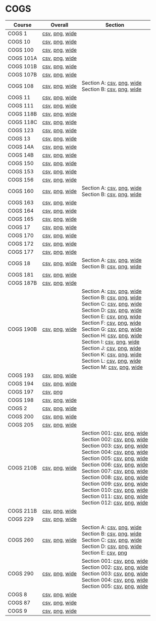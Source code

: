 # COGS

| Course | Overall | Section |
| ------ | ------- | ------- |
| COGS 1 | [csv](https://github.com/UCSD-Historical-Enrollment-Data/2024Winter/blob/main/overall/COGS%201.csv), [png](https://raw.githubusercontent.com/UCSD-Historical-Enrollment-Data/2024Winter/main/plot_overall/COGS%201.png), [wide](https://raw.githubusercontent.com/UCSD-Historical-Enrollment-Data/2024Winter/main/plot_overall_wide/COGS%201.png) |  |
| COGS 10 | [csv](https://github.com/UCSD-Historical-Enrollment-Data/2024Winter/blob/main/overall/COGS%2010.csv), [png](https://raw.githubusercontent.com/UCSD-Historical-Enrollment-Data/2024Winter/main/plot_overall/COGS%2010.png), [wide](https://raw.githubusercontent.com/UCSD-Historical-Enrollment-Data/2024Winter/main/plot_overall_wide/COGS%2010.png) |  |
| COGS 100 | [csv](https://github.com/UCSD-Historical-Enrollment-Data/2024Winter/blob/main/overall/COGS%20100.csv), [png](https://raw.githubusercontent.com/UCSD-Historical-Enrollment-Data/2024Winter/main/plot_overall/COGS%20100.png), [wide](https://raw.githubusercontent.com/UCSD-Historical-Enrollment-Data/2024Winter/main/plot_overall_wide/COGS%20100.png) |  |
| COGS 101A | [csv](https://github.com/UCSD-Historical-Enrollment-Data/2024Winter/blob/main/overall/COGS%20101A.csv), [png](https://raw.githubusercontent.com/UCSD-Historical-Enrollment-Data/2024Winter/main/plot_overall/COGS%20101A.png), [wide](https://raw.githubusercontent.com/UCSD-Historical-Enrollment-Data/2024Winter/main/plot_overall_wide/COGS%20101A.png) |  |
| COGS 101B | [csv](https://github.com/UCSD-Historical-Enrollment-Data/2024Winter/blob/main/overall/COGS%20101B.csv), [png](https://raw.githubusercontent.com/UCSD-Historical-Enrollment-Data/2024Winter/main/plot_overall/COGS%20101B.png), [wide](https://raw.githubusercontent.com/UCSD-Historical-Enrollment-Data/2024Winter/main/plot_overall_wide/COGS%20101B.png) |  |
| COGS 107B | [csv](https://github.com/UCSD-Historical-Enrollment-Data/2024Winter/blob/main/overall/COGS%20107B.csv), [png](https://raw.githubusercontent.com/UCSD-Historical-Enrollment-Data/2024Winter/main/plot_overall/COGS%20107B.png), [wide](https://raw.githubusercontent.com/UCSD-Historical-Enrollment-Data/2024Winter/main/plot_overall_wide/COGS%20107B.png) |  |
| COGS 108 | [csv](https://github.com/UCSD-Historical-Enrollment-Data/2024Winter/blob/main/overall/COGS%20108.csv), [png](https://raw.githubusercontent.com/UCSD-Historical-Enrollment-Data/2024Winter/main/plot_overall/COGS%20108.png), [wide](https://raw.githubusercontent.com/UCSD-Historical-Enrollment-Data/2024Winter/main/plot_overall_wide/COGS%20108.png) | Section A: [csv](https://github.com/UCSD-Historical-Enrollment-Data/2024Winter/blob/main/section/COGS%20108_A.csv), [png](https://raw.githubusercontent.com/UCSD-Historical-Enrollment-Data/2024Winter/main/plot_section/COGS%20108_A.png), [wide](https://raw.githubusercontent.com/UCSD-Historical-Enrollment-Data/2024Winter/main/plot_section_wide/COGS%20108_A.png)<br>Section B: [csv](https://github.com/UCSD-Historical-Enrollment-Data/2024Winter/blob/main/section/COGS%20108_B.csv), [png](https://raw.githubusercontent.com/UCSD-Historical-Enrollment-Data/2024Winter/main/plot_section/COGS%20108_B.png), [wide](https://raw.githubusercontent.com/UCSD-Historical-Enrollment-Data/2024Winter/main/plot_section_wide/COGS%20108_B.png) |
| COGS 11 | [csv](https://github.com/UCSD-Historical-Enrollment-Data/2024Winter/blob/main/overall/COGS%2011.csv), [png](https://raw.githubusercontent.com/UCSD-Historical-Enrollment-Data/2024Winter/main/plot_overall/COGS%2011.png), [wide](https://raw.githubusercontent.com/UCSD-Historical-Enrollment-Data/2024Winter/main/plot_overall_wide/COGS%2011.png) |  |
| COGS 111 | [csv](https://github.com/UCSD-Historical-Enrollment-Data/2024Winter/blob/main/overall/COGS%20111.csv), [png](https://raw.githubusercontent.com/UCSD-Historical-Enrollment-Data/2024Winter/main/plot_overall/COGS%20111.png), [wide](https://raw.githubusercontent.com/UCSD-Historical-Enrollment-Data/2024Winter/main/plot_overall_wide/COGS%20111.png) |  |
| COGS 118B | [csv](https://github.com/UCSD-Historical-Enrollment-Data/2024Winter/blob/main/overall/COGS%20118B.csv), [png](https://raw.githubusercontent.com/UCSD-Historical-Enrollment-Data/2024Winter/main/plot_overall/COGS%20118B.png), [wide](https://raw.githubusercontent.com/UCSD-Historical-Enrollment-Data/2024Winter/main/plot_overall_wide/COGS%20118B.png) |  |
| COGS 118C | [csv](https://github.com/UCSD-Historical-Enrollment-Data/2024Winter/blob/main/overall/COGS%20118C.csv), [png](https://raw.githubusercontent.com/UCSD-Historical-Enrollment-Data/2024Winter/main/plot_overall/COGS%20118C.png), [wide](https://raw.githubusercontent.com/UCSD-Historical-Enrollment-Data/2024Winter/main/plot_overall_wide/COGS%20118C.png) |  |
| COGS 123 | [csv](https://github.com/UCSD-Historical-Enrollment-Data/2024Winter/blob/main/overall/COGS%20123.csv), [png](https://raw.githubusercontent.com/UCSD-Historical-Enrollment-Data/2024Winter/main/plot_overall/COGS%20123.png), [wide](https://raw.githubusercontent.com/UCSD-Historical-Enrollment-Data/2024Winter/main/plot_overall_wide/COGS%20123.png) |  |
| COGS 13 | [csv](https://github.com/UCSD-Historical-Enrollment-Data/2024Winter/blob/main/overall/COGS%2013.csv), [png](https://raw.githubusercontent.com/UCSD-Historical-Enrollment-Data/2024Winter/main/plot_overall/COGS%2013.png), [wide](https://raw.githubusercontent.com/UCSD-Historical-Enrollment-Data/2024Winter/main/plot_overall_wide/COGS%2013.png) |  |
| COGS 14A | [csv](https://github.com/UCSD-Historical-Enrollment-Data/2024Winter/blob/main/overall/COGS%2014A.csv), [png](https://raw.githubusercontent.com/UCSD-Historical-Enrollment-Data/2024Winter/main/plot_overall/COGS%2014A.png), [wide](https://raw.githubusercontent.com/UCSD-Historical-Enrollment-Data/2024Winter/main/plot_overall_wide/COGS%2014A.png) |  |
| COGS 14B | [csv](https://github.com/UCSD-Historical-Enrollment-Data/2024Winter/blob/main/overall/COGS%2014B.csv), [png](https://raw.githubusercontent.com/UCSD-Historical-Enrollment-Data/2024Winter/main/plot_overall/COGS%2014B.png), [wide](https://raw.githubusercontent.com/UCSD-Historical-Enrollment-Data/2024Winter/main/plot_overall_wide/COGS%2014B.png) |  |
| COGS 150 | [csv](https://github.com/UCSD-Historical-Enrollment-Data/2024Winter/blob/main/overall/COGS%20150.csv), [png](https://raw.githubusercontent.com/UCSD-Historical-Enrollment-Data/2024Winter/main/plot_overall/COGS%20150.png), [wide](https://raw.githubusercontent.com/UCSD-Historical-Enrollment-Data/2024Winter/main/plot_overall_wide/COGS%20150.png) |  |
| COGS 153 | [csv](https://github.com/UCSD-Historical-Enrollment-Data/2024Winter/blob/main/overall/COGS%20153.csv), [png](https://raw.githubusercontent.com/UCSD-Historical-Enrollment-Data/2024Winter/main/plot_overall/COGS%20153.png), [wide](https://raw.githubusercontent.com/UCSD-Historical-Enrollment-Data/2024Winter/main/plot_overall_wide/COGS%20153.png) |  |
| COGS 156 | [csv](https://github.com/UCSD-Historical-Enrollment-Data/2024Winter/blob/main/overall/COGS%20156.csv), [png](https://raw.githubusercontent.com/UCSD-Historical-Enrollment-Data/2024Winter/main/plot_overall/COGS%20156.png), [wide](https://raw.githubusercontent.com/UCSD-Historical-Enrollment-Data/2024Winter/main/plot_overall_wide/COGS%20156.png) |  |
| COGS 160 | [csv](https://github.com/UCSD-Historical-Enrollment-Data/2024Winter/blob/main/overall/COGS%20160.csv), [png](https://raw.githubusercontent.com/UCSD-Historical-Enrollment-Data/2024Winter/main/plot_overall/COGS%20160.png), [wide](https://raw.githubusercontent.com/UCSD-Historical-Enrollment-Data/2024Winter/main/plot_overall_wide/COGS%20160.png) | Section A: [csv](https://github.com/UCSD-Historical-Enrollment-Data/2024Winter/blob/main/section/COGS%20160_A.csv), [png](https://raw.githubusercontent.com/UCSD-Historical-Enrollment-Data/2024Winter/main/plot_section/COGS%20160_A.png), [wide](https://raw.githubusercontent.com/UCSD-Historical-Enrollment-Data/2024Winter/main/plot_section_wide/COGS%20160_A.png)<br>Section B: [csv](https://github.com/UCSD-Historical-Enrollment-Data/2024Winter/blob/main/section/COGS%20160_B.csv), [png](https://raw.githubusercontent.com/UCSD-Historical-Enrollment-Data/2024Winter/main/plot_section/COGS%20160_B.png), [wide](https://raw.githubusercontent.com/UCSD-Historical-Enrollment-Data/2024Winter/main/plot_section_wide/COGS%20160_B.png) |
| COGS 163 | [csv](https://github.com/UCSD-Historical-Enrollment-Data/2024Winter/blob/main/overall/COGS%20163.csv), [png](https://raw.githubusercontent.com/UCSD-Historical-Enrollment-Data/2024Winter/main/plot_overall/COGS%20163.png), [wide](https://raw.githubusercontent.com/UCSD-Historical-Enrollment-Data/2024Winter/main/plot_overall_wide/COGS%20163.png) |  |
| COGS 164 | [csv](https://github.com/UCSD-Historical-Enrollment-Data/2024Winter/blob/main/overall/COGS%20164.csv), [png](https://raw.githubusercontent.com/UCSD-Historical-Enrollment-Data/2024Winter/main/plot_overall/COGS%20164.png), [wide](https://raw.githubusercontent.com/UCSD-Historical-Enrollment-Data/2024Winter/main/plot_overall_wide/COGS%20164.png) |  |
| COGS 165 | [csv](https://github.com/UCSD-Historical-Enrollment-Data/2024Winter/blob/main/overall/COGS%20165.csv), [png](https://raw.githubusercontent.com/UCSD-Historical-Enrollment-Data/2024Winter/main/plot_overall/COGS%20165.png), [wide](https://raw.githubusercontent.com/UCSD-Historical-Enrollment-Data/2024Winter/main/plot_overall_wide/COGS%20165.png) |  |
| COGS 17 | [csv](https://github.com/UCSD-Historical-Enrollment-Data/2024Winter/blob/main/overall/COGS%2017.csv), [png](https://raw.githubusercontent.com/UCSD-Historical-Enrollment-Data/2024Winter/main/plot_overall/COGS%2017.png), [wide](https://raw.githubusercontent.com/UCSD-Historical-Enrollment-Data/2024Winter/main/plot_overall_wide/COGS%2017.png) |  |
| COGS 170 | [csv](https://github.com/UCSD-Historical-Enrollment-Data/2024Winter/blob/main/overall/COGS%20170.csv), [png](https://raw.githubusercontent.com/UCSD-Historical-Enrollment-Data/2024Winter/main/plot_overall/COGS%20170.png), [wide](https://raw.githubusercontent.com/UCSD-Historical-Enrollment-Data/2024Winter/main/plot_overall_wide/COGS%20170.png) |  |
| COGS 172 | [csv](https://github.com/UCSD-Historical-Enrollment-Data/2024Winter/blob/main/overall/COGS%20172.csv), [png](https://raw.githubusercontent.com/UCSD-Historical-Enrollment-Data/2024Winter/main/plot_overall/COGS%20172.png), [wide](https://raw.githubusercontent.com/UCSD-Historical-Enrollment-Data/2024Winter/main/plot_overall_wide/COGS%20172.png) |  |
| COGS 177 | [csv](https://github.com/UCSD-Historical-Enrollment-Data/2024Winter/blob/main/overall/COGS%20177.csv), [png](https://raw.githubusercontent.com/UCSD-Historical-Enrollment-Data/2024Winter/main/plot_overall/COGS%20177.png), [wide](https://raw.githubusercontent.com/UCSD-Historical-Enrollment-Data/2024Winter/main/plot_overall_wide/COGS%20177.png) |  |
| COGS 18 | [csv](https://github.com/UCSD-Historical-Enrollment-Data/2024Winter/blob/main/overall/COGS%2018.csv), [png](https://raw.githubusercontent.com/UCSD-Historical-Enrollment-Data/2024Winter/main/plot_overall/COGS%2018.png), [wide](https://raw.githubusercontent.com/UCSD-Historical-Enrollment-Data/2024Winter/main/plot_overall_wide/COGS%2018.png) | Section A: [csv](https://github.com/UCSD-Historical-Enrollment-Data/2024Winter/blob/main/section/COGS%2018_A.csv), [png](https://raw.githubusercontent.com/UCSD-Historical-Enrollment-Data/2024Winter/main/plot_section/COGS%2018_A.png), [wide](https://raw.githubusercontent.com/UCSD-Historical-Enrollment-Data/2024Winter/main/plot_section_wide/COGS%2018_A.png)<br>Section B: [csv](https://github.com/UCSD-Historical-Enrollment-Data/2024Winter/blob/main/section/COGS%2018_B.csv), [png](https://raw.githubusercontent.com/UCSD-Historical-Enrollment-Data/2024Winter/main/plot_section/COGS%2018_B.png), [wide](https://raw.githubusercontent.com/UCSD-Historical-Enrollment-Data/2024Winter/main/plot_section_wide/COGS%2018_B.png) |
| COGS 181 | [csv](https://github.com/UCSD-Historical-Enrollment-Data/2024Winter/blob/main/overall/COGS%20181.csv), [png](https://raw.githubusercontent.com/UCSD-Historical-Enrollment-Data/2024Winter/main/plot_overall/COGS%20181.png), [wide](https://raw.githubusercontent.com/UCSD-Historical-Enrollment-Data/2024Winter/main/plot_overall_wide/COGS%20181.png) |  |
| COGS 187B | [csv](https://github.com/UCSD-Historical-Enrollment-Data/2024Winter/blob/main/overall/COGS%20187B.csv), [png](https://raw.githubusercontent.com/UCSD-Historical-Enrollment-Data/2024Winter/main/plot_overall/COGS%20187B.png), [wide](https://raw.githubusercontent.com/UCSD-Historical-Enrollment-Data/2024Winter/main/plot_overall_wide/COGS%20187B.png) |  |
| COGS 190B | [csv](https://github.com/UCSD-Historical-Enrollment-Data/2024Winter/blob/main/overall/COGS%20190B.csv), [png](https://raw.githubusercontent.com/UCSD-Historical-Enrollment-Data/2024Winter/main/plot_overall/COGS%20190B.png), [wide](https://raw.githubusercontent.com/UCSD-Historical-Enrollment-Data/2024Winter/main/plot_overall_wide/COGS%20190B.png) | Section A: [csv](https://github.com/UCSD-Historical-Enrollment-Data/2024Winter/blob/main/section/COGS%20190B_A.csv), [png](https://raw.githubusercontent.com/UCSD-Historical-Enrollment-Data/2024Winter/main/plot_section/COGS%20190B_A.png), [wide](https://raw.githubusercontent.com/UCSD-Historical-Enrollment-Data/2024Winter/main/plot_section_wide/COGS%20190B_A.png)<br>Section B: [csv](https://github.com/UCSD-Historical-Enrollment-Data/2024Winter/blob/main/section/COGS%20190B_B.csv), [png](https://raw.githubusercontent.com/UCSD-Historical-Enrollment-Data/2024Winter/main/plot_section/COGS%20190B_B.png), [wide](https://raw.githubusercontent.com/UCSD-Historical-Enrollment-Data/2024Winter/main/plot_section_wide/COGS%20190B_B.png)<br>Section C: [csv](https://github.com/UCSD-Historical-Enrollment-Data/2024Winter/blob/main/section/COGS%20190B_C.csv), [png](https://raw.githubusercontent.com/UCSD-Historical-Enrollment-Data/2024Winter/main/plot_section/COGS%20190B_C.png), [wide](https://raw.githubusercontent.com/UCSD-Historical-Enrollment-Data/2024Winter/main/plot_section_wide/COGS%20190B_C.png)<br>Section D: [csv](https://github.com/UCSD-Historical-Enrollment-Data/2024Winter/blob/main/section/COGS%20190B_D.csv), [png](https://raw.githubusercontent.com/UCSD-Historical-Enrollment-Data/2024Winter/main/plot_section/COGS%20190B_D.png), [wide](https://raw.githubusercontent.com/UCSD-Historical-Enrollment-Data/2024Winter/main/plot_section_wide/COGS%20190B_D.png)<br>Section E: [csv](https://github.com/UCSD-Historical-Enrollment-Data/2024Winter/blob/main/section/COGS%20190B_E.csv), [png](https://raw.githubusercontent.com/UCSD-Historical-Enrollment-Data/2024Winter/main/plot_section/COGS%20190B_E.png), [wide](https://raw.githubusercontent.com/UCSD-Historical-Enrollment-Data/2024Winter/main/plot_section_wide/COGS%20190B_E.png)<br>Section F: [csv](https://github.com/UCSD-Historical-Enrollment-Data/2024Winter/blob/main/section/COGS%20190B_F.csv), [png](https://raw.githubusercontent.com/UCSD-Historical-Enrollment-Data/2024Winter/main/plot_section/COGS%20190B_F.png), [wide](https://raw.githubusercontent.com/UCSD-Historical-Enrollment-Data/2024Winter/main/plot_section_wide/COGS%20190B_F.png)<br>Section G: [csv](https://github.com/UCSD-Historical-Enrollment-Data/2024Winter/blob/main/section/COGS%20190B_G.csv), [png](https://raw.githubusercontent.com/UCSD-Historical-Enrollment-Data/2024Winter/main/plot_section/COGS%20190B_G.png), [wide](https://raw.githubusercontent.com/UCSD-Historical-Enrollment-Data/2024Winter/main/plot_section_wide/COGS%20190B_G.png)<br>Section H: [csv](https://github.com/UCSD-Historical-Enrollment-Data/2024Winter/blob/main/section/COGS%20190B_H.csv), [png](https://raw.githubusercontent.com/UCSD-Historical-Enrollment-Data/2024Winter/main/plot_section/COGS%20190B_H.png), [wide](https://raw.githubusercontent.com/UCSD-Historical-Enrollment-Data/2024Winter/main/plot_section_wide/COGS%20190B_H.png)<br>Section I: [csv](https://github.com/UCSD-Historical-Enrollment-Data/2024Winter/blob/main/section/COGS%20190B_I.csv), [png](https://raw.githubusercontent.com/UCSD-Historical-Enrollment-Data/2024Winter/main/plot_section/COGS%20190B_I.png), [wide](https://raw.githubusercontent.com/UCSD-Historical-Enrollment-Data/2024Winter/main/plot_section_wide/COGS%20190B_I.png)<br>Section J: [csv](https://github.com/UCSD-Historical-Enrollment-Data/2024Winter/blob/main/section/COGS%20190B_J.csv), [png](https://raw.githubusercontent.com/UCSD-Historical-Enrollment-Data/2024Winter/main/plot_section/COGS%20190B_J.png), [wide](https://raw.githubusercontent.com/UCSD-Historical-Enrollment-Data/2024Winter/main/plot_section_wide/COGS%20190B_J.png)<br>Section K: [csv](https://github.com/UCSD-Historical-Enrollment-Data/2024Winter/blob/main/section/COGS%20190B_K.csv), [png](https://raw.githubusercontent.com/UCSD-Historical-Enrollment-Data/2024Winter/main/plot_section/COGS%20190B_K.png), [wide](https://raw.githubusercontent.com/UCSD-Historical-Enrollment-Data/2024Winter/main/plot_section_wide/COGS%20190B_K.png)<br>Section L: [csv](https://github.com/UCSD-Historical-Enrollment-Data/2024Winter/blob/main/section/COGS%20190B_L.csv), [png](https://raw.githubusercontent.com/UCSD-Historical-Enrollment-Data/2024Winter/main/plot_section/COGS%20190B_L.png), [wide](https://raw.githubusercontent.com/UCSD-Historical-Enrollment-Data/2024Winter/main/plot_section_wide/COGS%20190B_L.png)<br>Section M: [csv](https://github.com/UCSD-Historical-Enrollment-Data/2024Winter/blob/main/section/COGS%20190B_M.csv), [png](https://raw.githubusercontent.com/UCSD-Historical-Enrollment-Data/2024Winter/main/plot_section/COGS%20190B_M.png), [wide](https://raw.githubusercontent.com/UCSD-Historical-Enrollment-Data/2024Winter/main/plot_section_wide/COGS%20190B_M.png) |
| COGS 193 | [csv](https://github.com/UCSD-Historical-Enrollment-Data/2024Winter/blob/main/overall/COGS%20193.csv), [png](https://raw.githubusercontent.com/UCSD-Historical-Enrollment-Data/2024Winter/main/plot_overall/COGS%20193.png), [wide](https://raw.githubusercontent.com/UCSD-Historical-Enrollment-Data/2024Winter/main/plot_overall_wide/COGS%20193.png) |  |
| COGS 194 | [csv](https://github.com/UCSD-Historical-Enrollment-Data/2024Winter/blob/main/overall/COGS%20194.csv), [png](https://raw.githubusercontent.com/UCSD-Historical-Enrollment-Data/2024Winter/main/plot_overall/COGS%20194.png), [wide](https://raw.githubusercontent.com/UCSD-Historical-Enrollment-Data/2024Winter/main/plot_overall_wide/COGS%20194.png) |  |
| COGS 197 | [csv](https://github.com/UCSD-Historical-Enrollment-Data/2024Winter/blob/main/overall/COGS%20197.csv), [png](https://raw.githubusercontent.com/UCSD-Historical-Enrollment-Data/2024Winter/main/plot_overall/COGS%20197.png) |  |
| COGS 198 | [csv](https://github.com/UCSD-Historical-Enrollment-Data/2024Winter/blob/main/overall/COGS%20198.csv), [png](https://raw.githubusercontent.com/UCSD-Historical-Enrollment-Data/2024Winter/main/plot_overall/COGS%20198.png), [wide](https://raw.githubusercontent.com/UCSD-Historical-Enrollment-Data/2024Winter/main/plot_overall_wide/COGS%20198.png) |  |
| COGS 2 | [csv](https://github.com/UCSD-Historical-Enrollment-Data/2024Winter/blob/main/overall/COGS%202.csv), [png](https://raw.githubusercontent.com/UCSD-Historical-Enrollment-Data/2024Winter/main/plot_overall/COGS%202.png), [wide](https://raw.githubusercontent.com/UCSD-Historical-Enrollment-Data/2024Winter/main/plot_overall_wide/COGS%202.png) |  |
| COGS 200 | [csv](https://github.com/UCSD-Historical-Enrollment-Data/2024Winter/blob/main/overall/COGS%20200.csv), [png](https://raw.githubusercontent.com/UCSD-Historical-Enrollment-Data/2024Winter/main/plot_overall/COGS%20200.png), [wide](https://raw.githubusercontent.com/UCSD-Historical-Enrollment-Data/2024Winter/main/plot_overall_wide/COGS%20200.png) |  |
| COGS 205 | [csv](https://github.com/UCSD-Historical-Enrollment-Data/2024Winter/blob/main/overall/COGS%20205.csv), [png](https://raw.githubusercontent.com/UCSD-Historical-Enrollment-Data/2024Winter/main/plot_overall/COGS%20205.png), [wide](https://raw.githubusercontent.com/UCSD-Historical-Enrollment-Data/2024Winter/main/plot_overall_wide/COGS%20205.png) |  |
| COGS 210B | [csv](https://github.com/UCSD-Historical-Enrollment-Data/2024Winter/blob/main/overall/COGS%20210B.csv), [png](https://raw.githubusercontent.com/UCSD-Historical-Enrollment-Data/2024Winter/main/plot_overall/COGS%20210B.png), [wide](https://raw.githubusercontent.com/UCSD-Historical-Enrollment-Data/2024Winter/main/plot_overall_wide/COGS%20210B.png) | Section 001: [csv](https://github.com/UCSD-Historical-Enrollment-Data/2024Winter/blob/main/section/COGS%20210B_001.csv), [png](https://raw.githubusercontent.com/UCSD-Historical-Enrollment-Data/2024Winter/main/plot_section/COGS%20210B_001.png), [wide](https://raw.githubusercontent.com/UCSD-Historical-Enrollment-Data/2024Winter/main/plot_section_wide/COGS%20210B_001.png)<br>Section 002: [csv](https://github.com/UCSD-Historical-Enrollment-Data/2024Winter/blob/main/section/COGS%20210B_002.csv), [png](https://raw.githubusercontent.com/UCSD-Historical-Enrollment-Data/2024Winter/main/plot_section/COGS%20210B_002.png), [wide](https://raw.githubusercontent.com/UCSD-Historical-Enrollment-Data/2024Winter/main/plot_section_wide/COGS%20210B_002.png)<br>Section 003: [csv](https://github.com/UCSD-Historical-Enrollment-Data/2024Winter/blob/main/section/COGS%20210B_003.csv), [png](https://raw.githubusercontent.com/UCSD-Historical-Enrollment-Data/2024Winter/main/plot_section/COGS%20210B_003.png), [wide](https://raw.githubusercontent.com/UCSD-Historical-Enrollment-Data/2024Winter/main/plot_section_wide/COGS%20210B_003.png)<br>Section 004: [csv](https://github.com/UCSD-Historical-Enrollment-Data/2024Winter/blob/main/section/COGS%20210B_004.csv), [png](https://raw.githubusercontent.com/UCSD-Historical-Enrollment-Data/2024Winter/main/plot_section/COGS%20210B_004.png), [wide](https://raw.githubusercontent.com/UCSD-Historical-Enrollment-Data/2024Winter/main/plot_section_wide/COGS%20210B_004.png)<br>Section 005: [csv](https://github.com/UCSD-Historical-Enrollment-Data/2024Winter/blob/main/section/COGS%20210B_005.csv), [png](https://raw.githubusercontent.com/UCSD-Historical-Enrollment-Data/2024Winter/main/plot_section/COGS%20210B_005.png), [wide](https://raw.githubusercontent.com/UCSD-Historical-Enrollment-Data/2024Winter/main/plot_section_wide/COGS%20210B_005.png)<br>Section 006: [csv](https://github.com/UCSD-Historical-Enrollment-Data/2024Winter/blob/main/section/COGS%20210B_006.csv), [png](https://raw.githubusercontent.com/UCSD-Historical-Enrollment-Data/2024Winter/main/plot_section/COGS%20210B_006.png), [wide](https://raw.githubusercontent.com/UCSD-Historical-Enrollment-Data/2024Winter/main/plot_section_wide/COGS%20210B_006.png)<br>Section 007: [csv](https://github.com/UCSD-Historical-Enrollment-Data/2024Winter/blob/main/section/COGS%20210B_007.csv), [png](https://raw.githubusercontent.com/UCSD-Historical-Enrollment-Data/2024Winter/main/plot_section/COGS%20210B_007.png), [wide](https://raw.githubusercontent.com/UCSD-Historical-Enrollment-Data/2024Winter/main/plot_section_wide/COGS%20210B_007.png)<br>Section 008: [csv](https://github.com/UCSD-Historical-Enrollment-Data/2024Winter/blob/main/section/COGS%20210B_008.csv), [png](https://raw.githubusercontent.com/UCSD-Historical-Enrollment-Data/2024Winter/main/plot_section/COGS%20210B_008.png), [wide](https://raw.githubusercontent.com/UCSD-Historical-Enrollment-Data/2024Winter/main/plot_section_wide/COGS%20210B_008.png)<br>Section 009: [csv](https://github.com/UCSD-Historical-Enrollment-Data/2024Winter/blob/main/section/COGS%20210B_009.csv), [png](https://raw.githubusercontent.com/UCSD-Historical-Enrollment-Data/2024Winter/main/plot_section/COGS%20210B_009.png), [wide](https://raw.githubusercontent.com/UCSD-Historical-Enrollment-Data/2024Winter/main/plot_section_wide/COGS%20210B_009.png)<br>Section 010: [csv](https://github.com/UCSD-Historical-Enrollment-Data/2024Winter/blob/main/section/COGS%20210B_010.csv), [png](https://raw.githubusercontent.com/UCSD-Historical-Enrollment-Data/2024Winter/main/plot_section/COGS%20210B_010.png), [wide](https://raw.githubusercontent.com/UCSD-Historical-Enrollment-Data/2024Winter/main/plot_section_wide/COGS%20210B_010.png)<br>Section 011: [csv](https://github.com/UCSD-Historical-Enrollment-Data/2024Winter/blob/main/section/COGS%20210B_011.csv), [png](https://raw.githubusercontent.com/UCSD-Historical-Enrollment-Data/2024Winter/main/plot_section/COGS%20210B_011.png), [wide](https://raw.githubusercontent.com/UCSD-Historical-Enrollment-Data/2024Winter/main/plot_section_wide/COGS%20210B_011.png)<br>Section 012: [csv](https://github.com/UCSD-Historical-Enrollment-Data/2024Winter/blob/main/section/COGS%20210B_012.csv), [png](https://raw.githubusercontent.com/UCSD-Historical-Enrollment-Data/2024Winter/main/plot_section/COGS%20210B_012.png), [wide](https://raw.githubusercontent.com/UCSD-Historical-Enrollment-Data/2024Winter/main/plot_section_wide/COGS%20210B_012.png) |
| COGS 211B | [csv](https://github.com/UCSD-Historical-Enrollment-Data/2024Winter/blob/main/overall/COGS%20211B.csv), [png](https://raw.githubusercontent.com/UCSD-Historical-Enrollment-Data/2024Winter/main/plot_overall/COGS%20211B.png), [wide](https://raw.githubusercontent.com/UCSD-Historical-Enrollment-Data/2024Winter/main/plot_overall_wide/COGS%20211B.png) |  |
| COGS 229 | [csv](https://github.com/UCSD-Historical-Enrollment-Data/2024Winter/blob/main/overall/COGS%20229.csv), [png](https://raw.githubusercontent.com/UCSD-Historical-Enrollment-Data/2024Winter/main/plot_overall/COGS%20229.png), [wide](https://raw.githubusercontent.com/UCSD-Historical-Enrollment-Data/2024Winter/main/plot_overall_wide/COGS%20229.png) |  |
| COGS 260 | [csv](https://github.com/UCSD-Historical-Enrollment-Data/2024Winter/blob/main/overall/COGS%20260.csv), [png](https://raw.githubusercontent.com/UCSD-Historical-Enrollment-Data/2024Winter/main/plot_overall/COGS%20260.png), [wide](https://raw.githubusercontent.com/UCSD-Historical-Enrollment-Data/2024Winter/main/plot_overall_wide/COGS%20260.png) | Section A: [csv](https://github.com/UCSD-Historical-Enrollment-Data/2024Winter/blob/main/section/COGS%20260_A.csv), [png](https://raw.githubusercontent.com/UCSD-Historical-Enrollment-Data/2024Winter/main/plot_section/COGS%20260_A.png), [wide](https://raw.githubusercontent.com/UCSD-Historical-Enrollment-Data/2024Winter/main/plot_section_wide/COGS%20260_A.png)<br>Section B: [csv](https://github.com/UCSD-Historical-Enrollment-Data/2024Winter/blob/main/section/COGS%20260_B.csv), [png](https://raw.githubusercontent.com/UCSD-Historical-Enrollment-Data/2024Winter/main/plot_section/COGS%20260_B.png), [wide](https://raw.githubusercontent.com/UCSD-Historical-Enrollment-Data/2024Winter/main/plot_section_wide/COGS%20260_B.png)<br>Section C: [csv](https://github.com/UCSD-Historical-Enrollment-Data/2024Winter/blob/main/section/COGS%20260_C.csv), [png](https://raw.githubusercontent.com/UCSD-Historical-Enrollment-Data/2024Winter/main/plot_section/COGS%20260_C.png), [wide](https://raw.githubusercontent.com/UCSD-Historical-Enrollment-Data/2024Winter/main/plot_section_wide/COGS%20260_C.png)<br>Section D: [csv](https://github.com/UCSD-Historical-Enrollment-Data/2024Winter/blob/main/section/COGS%20260_D.csv), [png](https://raw.githubusercontent.com/UCSD-Historical-Enrollment-Data/2024Winter/main/plot_section/COGS%20260_D.png), [wide](https://raw.githubusercontent.com/UCSD-Historical-Enrollment-Data/2024Winter/main/plot_section_wide/COGS%20260_D.png)<br>Section E: [csv](https://github.com/UCSD-Historical-Enrollment-Data/2024Winter/blob/main/section/COGS%20260_E.csv), [png](https://raw.githubusercontent.com/UCSD-Historical-Enrollment-Data/2024Winter/main/plot_section/COGS%20260_E.png) |
| COGS 290 | [csv](https://github.com/UCSD-Historical-Enrollment-Data/2024Winter/blob/main/overall/COGS%20290.csv), [png](https://raw.githubusercontent.com/UCSD-Historical-Enrollment-Data/2024Winter/main/plot_overall/COGS%20290.png), [wide](https://raw.githubusercontent.com/UCSD-Historical-Enrollment-Data/2024Winter/main/plot_overall_wide/COGS%20290.png) | Section 001: [csv](https://github.com/UCSD-Historical-Enrollment-Data/2024Winter/blob/main/section/COGS%20290_001.csv), [png](https://raw.githubusercontent.com/UCSD-Historical-Enrollment-Data/2024Winter/main/plot_section/COGS%20290_001.png), [wide](https://raw.githubusercontent.com/UCSD-Historical-Enrollment-Data/2024Winter/main/plot_section_wide/COGS%20290_001.png)<br>Section 002: [csv](https://github.com/UCSD-Historical-Enrollment-Data/2024Winter/blob/main/section/COGS%20290_002.csv), [png](https://raw.githubusercontent.com/UCSD-Historical-Enrollment-Data/2024Winter/main/plot_section/COGS%20290_002.png), [wide](https://raw.githubusercontent.com/UCSD-Historical-Enrollment-Data/2024Winter/main/plot_section_wide/COGS%20290_002.png)<br>Section 003: [csv](https://github.com/UCSD-Historical-Enrollment-Data/2024Winter/blob/main/section/COGS%20290_003.csv), [png](https://raw.githubusercontent.com/UCSD-Historical-Enrollment-Data/2024Winter/main/plot_section/COGS%20290_003.png), [wide](https://raw.githubusercontent.com/UCSD-Historical-Enrollment-Data/2024Winter/main/plot_section_wide/COGS%20290_003.png)<br>Section 004: [csv](https://github.com/UCSD-Historical-Enrollment-Data/2024Winter/blob/main/section/COGS%20290_004.csv), [png](https://raw.githubusercontent.com/UCSD-Historical-Enrollment-Data/2024Winter/main/plot_section/COGS%20290_004.png), [wide](https://raw.githubusercontent.com/UCSD-Historical-Enrollment-Data/2024Winter/main/plot_section_wide/COGS%20290_004.png)<br>Section 005: [csv](https://github.com/UCSD-Historical-Enrollment-Data/2024Winter/blob/main/section/COGS%20290_005.csv), [png](https://raw.githubusercontent.com/UCSD-Historical-Enrollment-Data/2024Winter/main/plot_section/COGS%20290_005.png), [wide](https://raw.githubusercontent.com/UCSD-Historical-Enrollment-Data/2024Winter/main/plot_section_wide/COGS%20290_005.png) |
| COGS 8 | [csv](https://github.com/UCSD-Historical-Enrollment-Data/2024Winter/blob/main/overall/COGS%208.csv), [png](https://raw.githubusercontent.com/UCSD-Historical-Enrollment-Data/2024Winter/main/plot_overall/COGS%208.png), [wide](https://raw.githubusercontent.com/UCSD-Historical-Enrollment-Data/2024Winter/main/plot_overall_wide/COGS%208.png) |  |
| COGS 87 | [csv](https://github.com/UCSD-Historical-Enrollment-Data/2024Winter/blob/main/overall/COGS%2087.csv), [png](https://raw.githubusercontent.com/UCSD-Historical-Enrollment-Data/2024Winter/main/plot_overall/COGS%2087.png), [wide](https://raw.githubusercontent.com/UCSD-Historical-Enrollment-Data/2024Winter/main/plot_overall_wide/COGS%2087.png) |  |
| COGS 9 | [csv](https://github.com/UCSD-Historical-Enrollment-Data/2024Winter/blob/main/overall/COGS%209.csv), [png](https://raw.githubusercontent.com/UCSD-Historical-Enrollment-Data/2024Winter/main/plot_overall/COGS%209.png), [wide](https://raw.githubusercontent.com/UCSD-Historical-Enrollment-Data/2024Winter/main/plot_overall_wide/COGS%209.png) |  |
